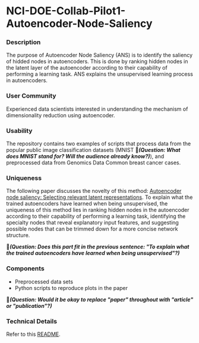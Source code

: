 # NCI-DOE-Collab-Pilot1-Autoencoder-Node-Saliency

### Description
The purpose of Autoencoder Node Saliency (ANS) is to identify the saliency of hidded nodes in autoencoders. This is done by ranking hidden nodes in the latent layer of the autoencoder according to their capability of performing a learning task. ANS explains the unsupervised learning process in autoencoders.

### User Community
Experienced data scientists interested in understanding the mechanism of dimensionality reduction using autoencoder. 

### Usability
The repository contains two examples of scripts that process data from the popular public image classification datasets (MNIST &#x1F534;_**(Question: What does MNIST stand for? Will the audience already know?)**_), and preprocessed data from Genomics Data Common breast cancer cases.

### Uniqueness
The following paper discusses the novelty of this method: [Autoencoder node saliency: Selecting relevant latent representations](https://www.sciencedirect.com/science/article/pii/S0031320318304369?via%3Dihub). 
To explain what the trained autoencoders have learned when being unsupervised, the uniqueness of this method lies in ranking hidden nodes in the autoencoder according to their capability of performing a learning task, identifying the specialty nodes that reveal explanatory input features, and suggesting possible nodes that can be trimmed down for a more concise network structure. 

&#x1F534;_**(Question: Does this part fit in the previous sentence: "To explain what the trained autoencoders have learned when being unsupervised"?)**_

### Components
* Preprocessed data sets
* Python scripts to reproduce plots in the paper 

&#x1F534;_**(Question: Would it be okay to replace "paper" throughout with "article" or "publication"?)**_ 

### Technical Details
Refer to this [README](./README-technical.md).
